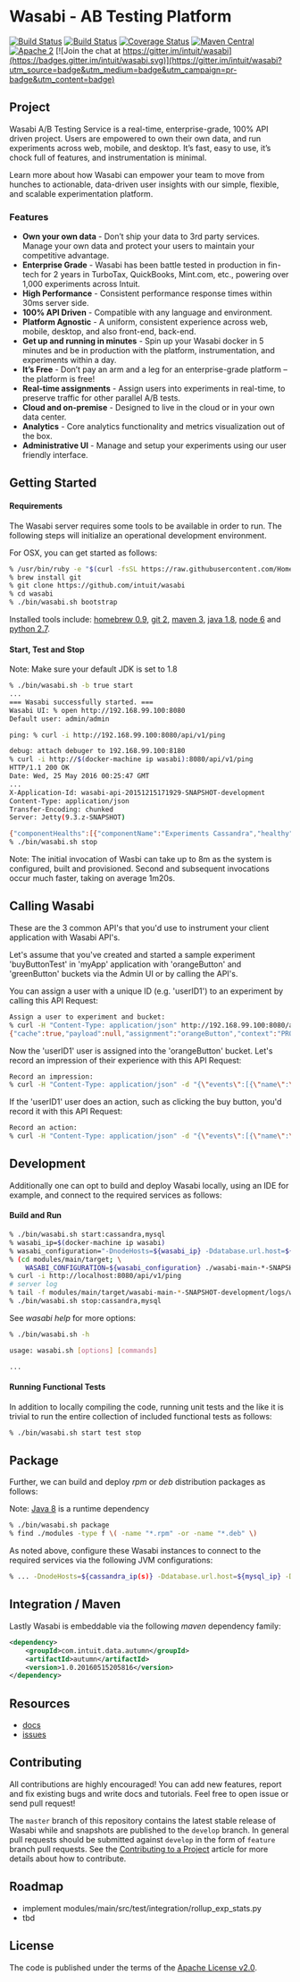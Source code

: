 # Wasabi - AB Testing Platform

[![Build Status](https://api.travis-ci.org/intuit/wasabi.svg?branch=master)](https://travis-ci.org/intuit/wasabi)
[![Build Status](https://api.travis-ci.org/intuit/wasabi.svg?branch=develop)](https://travis-ci.org/intuit/wasabi)
[![Coverage Status](https://coveralls.io/repos/github/intuit/wasabi/badge.svg?branch=develop)](https://coveralls.io/github/intuit/wasabi?branch=develop)
[![Maven Central](https://maven-badges.herokuapp.com/maven-central/com.intuit.wasabi/wasabi/badge.svg)](https://maven-badges.herokuapp.com/maven-central/com.intuit.wasabi/wasabi)
[![Apache 2](http://img.shields.io/badge/license-Apache%202-brightgreen.svg)](http://www.apache.org/licenses/LICENSE-2.0)
[![Join the chat at https://gitter.im/intuit/wasabi](https://badges.gitter.im/intuit/wasabi.svg)](https://gitter.im/intuit/wasabi?utm_source=badge&utm_medium=badge&utm_campaign=pr-badge&utm_content=badge)

## Project

Wasabi A/B Testing Service is a real-time, enterprise-grade, 100% API driven project. Users are empowered to own their own data, and run experiments across web, mobile, and desktop. It’s fast, easy to use, it’s chock full of features, and instrumentation is minimal.

Learn more about how Wasabi can empower your team to move from hunches to actionable, data-driven user insights with our simple, flexible, and scalable experimentation platform.


### Features

* **Own your own data** - Don’t ship your data to 3rd party services. Manage your own data and protect your users to maintain your competitive advantage.
* **Enterprise Grade** - Wasabi has been battle tested in production in fin-tech for 2 years in TurboTax, QuickBooks, Mint.com, etc., powering over 1,000 experiments across Intuit.
* **High Performance** - Consistent performance response times within 30ms server side.
* **100% API Driven** - Compatible with any language and environment.
* **Platform Agnostic** - A uniform, consistent experience across web, mobile, desktop, and also front-end, back-end.
* **Get up and running in minutes** - Spin up your Wasabi docker in 5 minutes and be in production with the platform, instrumentation, and experiments within a day.
* **It’s Free** - Don’t pay an arm and a leg for an enterprise-grade platform – the platform is free! 
* **Real-time assignments** - Assign users into experiments in real-time, to preserve traffic for other parallel A/B tests.
* **Cloud and on-premise** - Designed to live in the cloud or in your own data center.
* **Analytics** - Core analytics functionality and metrics visualization out of the box. 
* **Administrative UI** - Manage and setup your experiments using our user friendly interface.

## Getting Started

#### Requirements

The Wasabi server requires some tools to be available in order to run. The following steps will initialize an operational development environment.

For OSX, you can get started as follows:

```bash
% /usr/bin/ruby -e "$(curl -fsSL https://raw.githubusercontent.com/Homebrew/install/master/install)"
% brew install git
% git clone https://github.com/intuit/wasabi
% cd wasabi
% ./bin/wasabi.sh bootstrap
```

Installed tools include: [homebrew 0.9](http://brew.sh), [git 2](https://git-scm.com), [maven 3](https://maven.apache.org), [java 1.8](http://www.oracle.com/technetwork/java/javase/overview/index.html), [node 6](https://nodejs.org/en) and [python 2.7](https://www.python.org).

#### Start, Test and Stop

Note: Make sure your default JDK is set to 1.8

```bash
% ./bin/wasabi.sh -b true start
...
=== Wasabi successfully started. ===
Wasabi UI: % open http://192.168.99.100:8080
Default user: admin/admin

ping: % curl -i http://192.168.99.100:8080/api/v1/ping

debug: attach debuger to 192.168.99.100:8180
% curl -i http://$(docker-machine ip wasabi):8080/api/v1/ping
HTTP/1.1 200 OK
Date: Wed, 25 May 2016 00:25:47 GMT
...
X-Application-Id: wasabi-api-20151215171929-SNAPSHOT-development
Content-Type: application/json
Transfer-Encoding: chunked
Server: Jetty(9.3.z-SNAPSHOT)

{"componentHealths":[{"componentName":"Experiments Cassandra","healthy":true},{"componentName":"MySql","healthy":true}],"wasabiVersion":"wasabi-api-20151215171929-SNAPSHOT-development"}
% ./bin/wasabi.sh stop
```

Note: The initial invocation of Wasbi can take up to 8m as the system is configured, built and provisioned. Second and subsequent invocations occur much faster, taking on average 1m20s.

## Calling Wasabi

These are the 3 common API's that you'd use to instrument your client application with Wasabi API's.

Let's assume that you've created and started a sample experiment 'buyButtonTest' in 'myApp' application with 'orangeButton'
and 'greenButton' buckets via the Admin UI or by calling the API's. 

You can assign a user with a unique ID (e.g. 'userID1') to an experiment by calling this API Request:
```bash
Assign a user to experiment and bucket:
% curl -H "Content-Type: application/json" http://192.168.99.100:8080/api/v1/assignments/applications/myApp/experiments/buyButtonTest/users/userID1
{"cache":true,"payload":null,"assignment":"orangeButton","context":"PROD","status":"NEW_ASSIGNMENT"}
```

Now the 'userID1' user is assigned into the 'orangeButton' bucket. Let's record an impression of their experience with this API Request:
```bash
Record an impression:
% curl -H "Content-Type: application/json" -d "{\"events\":[{\"name\":\"IMPRESSION\"}]}" http://192.168.99.100:8080/api/v1/events/applications/myApp/experiments/buyButtonTest/users/userID1
```

If the 'userID1' user does an action, such as clicking the buy button, you'd record it with this API Request: 
```bash
Record an action:
% curl -H "Content-Type: application/json" -d "{\"events\":[{\"name\":\"BuyClicked\"}]}" http://192.168.99.100:8080/api/v1/events/applications/myApp/experiments/buyButtonTest/users/userID1
```

## Development

Additionally one can opt to build and deploy Wasabi locally, using an IDE for example, and connect to the required services as follows:

#### Build and Run

```bash
% ./bin/wasabi.sh start:cassandra,mysql
% wasabi_ip=$(docker-machine ip wasabi)
% wasabi_configuration="-DnodeHosts=${wasabi_ip} -Ddatabase.url.host=${wasabi_ip}"
% (cd modules/main/target; \
    WASABI_CONFIGURATION=${wasabi_configuration} ./wasabi-main-*-SNAPSHOT-development/bin/run) &
% curl -i http://localhost:8080/api/v1/ping
# server log
% tail -f modules/main/target/wasabi-main-*-SNAPSHOT-development/logs/wasabi-main-*-SNAPSHOT-development.log &
% ./bin/wasabi.sh stop:cassandra,mysql
```

See *wasabi help* for more options:

```bash
% ./bin/wasabi.sh -h

usage: wasabi.sh [options] [commands]

...
```

#### Running Functional Tests

In addition to locally compiling the code, running unit tests and the like it is trivial to run the entire collection of included functional tests as follows:

```bash
% ./bin/wasabi.sh start test stop
```

## Package

Further, we can build and deploy *rpm* or *deb* distribution packages as follows:

Note: [Java 8](http://www.oracle.com/technetwork/java/javase/overview/index.html) is a runtime dependency

```bash
% ./bin/wasabi.sh package
% find ./modules -type f \( -name "*.rpm" -or -name "*.deb" \)
```

As noted above, configure these Wasabi instances to connect to the required services via the following JVM configurations:

```bash
% ... -DnodeHosts=${cassandra_ip(s)} -Ddatabase.url.host=${mysql_ip} -Ddatabase.url.port=${mysql_port} -Ddatabase.url.dbname=${mysql_dbname} -Ddatabase.url.args={mysql_args}"
```

## Integration / Maven

Lastly Wasabi is embeddable via the following *maven* dependency family:

```xml
<dependency>
    <groupId>com.intuit.data.autumn</groupId>
    <artifactId>autumn</artifactId>
    <version>1.0.20160515205816</version>
</dependency>
```

## Resources

* [docs](link)
* [issues](link)

## Contributing

All contributions are highly encouraged! You can add new features, report and fix existing bugs and write docs and
tutorials. Feel free to open issue or send pull request!

The `master` branch of this repository contains the latest stable release of Wasabi while and snapshots are published to
the `develop` branch. In general pull requests should be submitted against `develop` in the form of `feature` branch
pull requests. See the [Contributing to a Project](https://guides.github.com/activities/contributing-to-open-source/)
article for more details about how to contribute.

## Roadmap

* implement modules/main/src/test/integration/rollup_exp_stats.py
* tbd

## License

The code is published under the terms of the [Apache License v2.0](http://www.apache.org/licenses/LICENSE-2.0).
